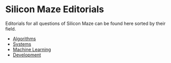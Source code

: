 # Silicon Maze Editorials

Editorials for all questions of Silicon Maze can be found here sorted by their field.

- [Algorithms](Algorithms/README.md)
- [Systems](Systems/README.md)
- [Machine Learning](ML/README.md)
- [Development](Development/README.md)
